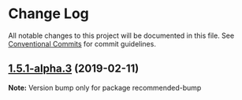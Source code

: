 # Change Log

All notable changes to this project will be documented in this file.
See [Conventional Commits](https://conventionalcommits.org) for commit guidelines.

## [1.5.1-alpha.3](https://github.com/tunnckoCore/hq/compare/recommended-bump@1.5.1-alpha.1...recommended-bump@1.5.1-alpha.3) (2019-02-11)

**Note:** Version bump only for package recommended-bump
